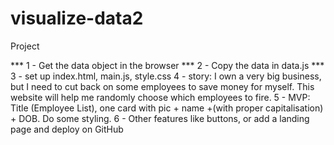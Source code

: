 # visualize-data2
Project

***    1 - Get the data object in the browser
***    2 - Copy the data in data.js
***    3 - set up index.html, main.js, style.css
4 - story: I own a very big business, but I need to cut back on some employees to save money for myself.  This website will help me randomly choose which employees to fire.
5 - MVP: Title (Employee List), one card with pic + name +(with proper capitalisation) + DOB.  Do some styling.
6 - Other features like buttons, or add a landing page and deploy on GitHub